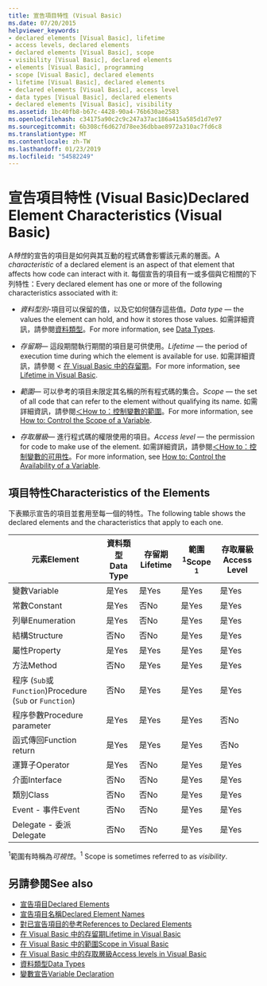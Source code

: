 ```yaml
---
title: 宣告項目特性 (Visual Basic)
ms.date: 07/20/2015
helpviewer_keywords:
- declared elements [Visual Basic], lifetime
- access levels, declared elements
- declared elements [Visual Basic], scope
- visibility [Visual Basic], declared elements
- elements [Visual Basic], programming
- scope [Visual Basic], declared elements
- lifetime [Visual Basic], declared elements
- declared elements [Visual Basic], access level
- data types [Visual Basic], declared elements
- declared elements [Visual Basic], visibility
ms.assetid: 1bc40fb8-b67c-4428-90a4-76b630ae2583
ms.openlocfilehash: c34175a90c2c9c247a37ac186a415a585d1d7e97
ms.sourcegitcommit: 6b308cf6d627d78ee36dbbae8972a310ac7fd6c8
ms.translationtype: MT
ms.contentlocale: zh-TW
ms.lasthandoff: 01/23/2019
ms.locfileid: "54582249"
---
```

# <a name="declared-element-characteristics-visual-basic"></a><span data-ttu-id="4a2bf-102">宣告項目特性 (Visual Basic)</span><span class="sxs-lookup"><span data-stu-id="4a2bf-102">Declared Element Characteristics (Visual Basic)</span></span>
<span data-ttu-id="4a2bf-103">A*特性*的宣告的項目是如何與其互動的程式碼會影響該元素的層面。</span><span class="sxs-lookup"><span data-stu-id="4a2bf-103">A *characteristic* of a declared element is an aspect of that element that affects how code can interact with it.</span></span> <span data-ttu-id="4a2bf-104">每個宣告的項目有一或多個與它相關的下列特性：</span><span class="sxs-lookup"><span data-stu-id="4a2bf-104">Every declared element has one or more of the following characteristics associated with it:</span></span>  
  
-   <span data-ttu-id="4a2bf-105">*資料型別*-項目可以保留的值，以及它如何儲存這些值。</span><span class="sxs-lookup"><span data-stu-id="4a2bf-105">*Data type* — the values the element can hold, and how it stores those values.</span></span> <span data-ttu-id="4a2bf-106">如需詳細資訊，請參閱[資料類型](../../../../visual-basic/language-reference/data-types/index.md)。</span><span class="sxs-lookup"><span data-stu-id="4a2bf-106">For more information, see [Data Types](../../../../visual-basic/language-reference/data-types/index.md).</span></span>  
  
-   <span data-ttu-id="4a2bf-107">*存留期*— 這段期間執行期間的項目是可供使用。</span><span class="sxs-lookup"><span data-stu-id="4a2bf-107">*Lifetime* — the period of execution time during which the element is available for use.</span></span> <span data-ttu-id="4a2bf-108">如需詳細資訊，請參閱 <<c0> [ 在 Visual Basic 中的存留期](../../../../visual-basic/programming-guide/language-features/declared-elements/lifetime.md)。</span><span class="sxs-lookup"><span data-stu-id="4a2bf-108">For more information, see [Lifetime in Visual Basic](../../../../visual-basic/programming-guide/language-features/declared-elements/lifetime.md).</span></span>  
  
-   <span data-ttu-id="4a2bf-109">*範圍*— 可以參考的項目未限定其名稱的所有程式碼的集合。</span><span class="sxs-lookup"><span data-stu-id="4a2bf-109">*Scope* — the set of all code that can refer to the element without qualifying its name.</span></span> <span data-ttu-id="4a2bf-110">如需詳細資訊，請參閱[＜How to：控制變數的範圍](../../../../visual-basic/programming-guide/language-features/declared-elements/how-to-control-the-scope-of-a-variable.md)。</span><span class="sxs-lookup"><span data-stu-id="4a2bf-110">For more information, see [How to: Control the Scope of a Variable](../../../../visual-basic/programming-guide/language-features/declared-elements/how-to-control-the-scope-of-a-variable.md).</span></span>  
  
-   <span data-ttu-id="4a2bf-111">*存取層級*— 進行程式碼的權限使用的項目。</span><span class="sxs-lookup"><span data-stu-id="4a2bf-111">*Access level* — the permission for code to make use of the element.</span></span> <span data-ttu-id="4a2bf-112">如需詳細資訊，請參閱[＜How to：控制變數的可用性](../../../../visual-basic/programming-guide/language-features/declared-elements/how-to-control-the-availability-of-a-variable.md)。</span><span class="sxs-lookup"><span data-stu-id="4a2bf-112">For more information, see [How to: Control the Availability of a Variable](../../../../visual-basic/programming-guide/language-features/declared-elements/how-to-control-the-availability-of-a-variable.md).</span></span>  
  
## <a name="characteristics-of-the-elements"></a><span data-ttu-id="4a2bf-113">項目特性</span><span class="sxs-lookup"><span data-stu-id="4a2bf-113">Characteristics of the Elements</span></span>  
 <span data-ttu-id="4a2bf-114">下表顯示宣告的項目並套用至每一個的特性。</span><span class="sxs-lookup"><span data-stu-id="4a2bf-114">The following table shows the declared elements and the characteristics that apply to each one.</span></span>  
  
|<span data-ttu-id="4a2bf-115">元素</span><span class="sxs-lookup"><span data-stu-id="4a2bf-115">Element</span></span>|<span data-ttu-id="4a2bf-116">資料類型</span><span class="sxs-lookup"><span data-stu-id="4a2bf-116">Data Type</span></span>|<span data-ttu-id="4a2bf-117">存留期</span><span class="sxs-lookup"><span data-stu-id="4a2bf-117">Lifetime</span></span>|<span data-ttu-id="4a2bf-118">範圍<sup>1</sup></span><span class="sxs-lookup"><span data-stu-id="4a2bf-118">Scope <sup>1</sup></span></span>|<span data-ttu-id="4a2bf-119">存取層級</span><span class="sxs-lookup"><span data-stu-id="4a2bf-119">Access Level</span></span>|  
|-------------|---------------|--------------|------------------------|------------------|  
|<span data-ttu-id="4a2bf-120">變數</span><span class="sxs-lookup"><span data-stu-id="4a2bf-120">Variable</span></span>|<span data-ttu-id="4a2bf-121">是</span><span class="sxs-lookup"><span data-stu-id="4a2bf-121">Yes</span></span>|<span data-ttu-id="4a2bf-122">是</span><span class="sxs-lookup"><span data-stu-id="4a2bf-122">Yes</span></span>|<span data-ttu-id="4a2bf-123">是</span><span class="sxs-lookup"><span data-stu-id="4a2bf-123">Yes</span></span>|<span data-ttu-id="4a2bf-124">是</span><span class="sxs-lookup"><span data-stu-id="4a2bf-124">Yes</span></span>|  
|<span data-ttu-id="4a2bf-125">常數</span><span class="sxs-lookup"><span data-stu-id="4a2bf-125">Constant</span></span>|<span data-ttu-id="4a2bf-126">是</span><span class="sxs-lookup"><span data-stu-id="4a2bf-126">Yes</span></span>|<span data-ttu-id="4a2bf-127">否</span><span class="sxs-lookup"><span data-stu-id="4a2bf-127">No</span></span>|<span data-ttu-id="4a2bf-128">是</span><span class="sxs-lookup"><span data-stu-id="4a2bf-128">Yes</span></span>|<span data-ttu-id="4a2bf-129">是</span><span class="sxs-lookup"><span data-stu-id="4a2bf-129">Yes</span></span>|  
|<span data-ttu-id="4a2bf-130">列舉</span><span class="sxs-lookup"><span data-stu-id="4a2bf-130">Enumeration</span></span>|<span data-ttu-id="4a2bf-131">是</span><span class="sxs-lookup"><span data-stu-id="4a2bf-131">Yes</span></span>|<span data-ttu-id="4a2bf-132">否</span><span class="sxs-lookup"><span data-stu-id="4a2bf-132">No</span></span>|<span data-ttu-id="4a2bf-133">是</span><span class="sxs-lookup"><span data-stu-id="4a2bf-133">Yes</span></span>|<span data-ttu-id="4a2bf-134">是</span><span class="sxs-lookup"><span data-stu-id="4a2bf-134">Yes</span></span>|  
|<span data-ttu-id="4a2bf-135">結構</span><span class="sxs-lookup"><span data-stu-id="4a2bf-135">Structure</span></span>|<span data-ttu-id="4a2bf-136">否</span><span class="sxs-lookup"><span data-stu-id="4a2bf-136">No</span></span>|<span data-ttu-id="4a2bf-137">否</span><span class="sxs-lookup"><span data-stu-id="4a2bf-137">No</span></span>|<span data-ttu-id="4a2bf-138">是</span><span class="sxs-lookup"><span data-stu-id="4a2bf-138">Yes</span></span>|<span data-ttu-id="4a2bf-139">是</span><span class="sxs-lookup"><span data-stu-id="4a2bf-139">Yes</span></span>|  
|<span data-ttu-id="4a2bf-140">屬性</span><span class="sxs-lookup"><span data-stu-id="4a2bf-140">Property</span></span>|<span data-ttu-id="4a2bf-141">是</span><span class="sxs-lookup"><span data-stu-id="4a2bf-141">Yes</span></span>|<span data-ttu-id="4a2bf-142">是</span><span class="sxs-lookup"><span data-stu-id="4a2bf-142">Yes</span></span>|<span data-ttu-id="4a2bf-143">是</span><span class="sxs-lookup"><span data-stu-id="4a2bf-143">Yes</span></span>|<span data-ttu-id="4a2bf-144">是</span><span class="sxs-lookup"><span data-stu-id="4a2bf-144">Yes</span></span>|  
|<span data-ttu-id="4a2bf-145">方法</span><span class="sxs-lookup"><span data-stu-id="4a2bf-145">Method</span></span>|<span data-ttu-id="4a2bf-146">否</span><span class="sxs-lookup"><span data-stu-id="4a2bf-146">No</span></span>|<span data-ttu-id="4a2bf-147">是</span><span class="sxs-lookup"><span data-stu-id="4a2bf-147">Yes</span></span>|<span data-ttu-id="4a2bf-148">是</span><span class="sxs-lookup"><span data-stu-id="4a2bf-148">Yes</span></span>|<span data-ttu-id="4a2bf-149">是</span><span class="sxs-lookup"><span data-stu-id="4a2bf-149">Yes</span></span>|  
|<span data-ttu-id="4a2bf-150">程序 (`Sub`或`Function`)</span><span class="sxs-lookup"><span data-stu-id="4a2bf-150">Procedure (`Sub` or `Function`)</span></span>|<span data-ttu-id="4a2bf-151">否</span><span class="sxs-lookup"><span data-stu-id="4a2bf-151">No</span></span>|<span data-ttu-id="4a2bf-152">是</span><span class="sxs-lookup"><span data-stu-id="4a2bf-152">Yes</span></span>|<span data-ttu-id="4a2bf-153">是</span><span class="sxs-lookup"><span data-stu-id="4a2bf-153">Yes</span></span>|<span data-ttu-id="4a2bf-154">是</span><span class="sxs-lookup"><span data-stu-id="4a2bf-154">Yes</span></span>|  
|<span data-ttu-id="4a2bf-155">程序參數</span><span class="sxs-lookup"><span data-stu-id="4a2bf-155">Procedure parameter</span></span>|<span data-ttu-id="4a2bf-156">是</span><span class="sxs-lookup"><span data-stu-id="4a2bf-156">Yes</span></span>|<span data-ttu-id="4a2bf-157">是</span><span class="sxs-lookup"><span data-stu-id="4a2bf-157">Yes</span></span>|<span data-ttu-id="4a2bf-158">是</span><span class="sxs-lookup"><span data-stu-id="4a2bf-158">Yes</span></span>|<span data-ttu-id="4a2bf-159">否</span><span class="sxs-lookup"><span data-stu-id="4a2bf-159">No</span></span>|  
|<span data-ttu-id="4a2bf-160">函式傳回</span><span class="sxs-lookup"><span data-stu-id="4a2bf-160">Function return</span></span>|<span data-ttu-id="4a2bf-161">是</span><span class="sxs-lookup"><span data-stu-id="4a2bf-161">Yes</span></span>|<span data-ttu-id="4a2bf-162">是</span><span class="sxs-lookup"><span data-stu-id="4a2bf-162">Yes</span></span>|<span data-ttu-id="4a2bf-163">是</span><span class="sxs-lookup"><span data-stu-id="4a2bf-163">Yes</span></span>|<span data-ttu-id="4a2bf-164">否</span><span class="sxs-lookup"><span data-stu-id="4a2bf-164">No</span></span>|  
|<span data-ttu-id="4a2bf-165">運算子</span><span class="sxs-lookup"><span data-stu-id="4a2bf-165">Operator</span></span>|<span data-ttu-id="4a2bf-166">是</span><span class="sxs-lookup"><span data-stu-id="4a2bf-166">Yes</span></span>|<span data-ttu-id="4a2bf-167">否</span><span class="sxs-lookup"><span data-stu-id="4a2bf-167">No</span></span>|<span data-ttu-id="4a2bf-168">是</span><span class="sxs-lookup"><span data-stu-id="4a2bf-168">Yes</span></span>|<span data-ttu-id="4a2bf-169">是</span><span class="sxs-lookup"><span data-stu-id="4a2bf-169">Yes</span></span>|  
|<span data-ttu-id="4a2bf-170">介面</span><span class="sxs-lookup"><span data-stu-id="4a2bf-170">Interface</span></span>|<span data-ttu-id="4a2bf-171">否</span><span class="sxs-lookup"><span data-stu-id="4a2bf-171">No</span></span>|<span data-ttu-id="4a2bf-172">否</span><span class="sxs-lookup"><span data-stu-id="4a2bf-172">No</span></span>|<span data-ttu-id="4a2bf-173">是</span><span class="sxs-lookup"><span data-stu-id="4a2bf-173">Yes</span></span>|<span data-ttu-id="4a2bf-174">是</span><span class="sxs-lookup"><span data-stu-id="4a2bf-174">Yes</span></span>|  
|<span data-ttu-id="4a2bf-175">類別</span><span class="sxs-lookup"><span data-stu-id="4a2bf-175">Class</span></span>|<span data-ttu-id="4a2bf-176">否</span><span class="sxs-lookup"><span data-stu-id="4a2bf-176">No</span></span>|<span data-ttu-id="4a2bf-177">否</span><span class="sxs-lookup"><span data-stu-id="4a2bf-177">No</span></span>|<span data-ttu-id="4a2bf-178">是</span><span class="sxs-lookup"><span data-stu-id="4a2bf-178">Yes</span></span>|<span data-ttu-id="4a2bf-179">是</span><span class="sxs-lookup"><span data-stu-id="4a2bf-179">Yes</span></span>|  
|<span data-ttu-id="4a2bf-180">Event - 事件</span><span class="sxs-lookup"><span data-stu-id="4a2bf-180">Event</span></span>|<span data-ttu-id="4a2bf-181">否</span><span class="sxs-lookup"><span data-stu-id="4a2bf-181">No</span></span>|<span data-ttu-id="4a2bf-182">否</span><span class="sxs-lookup"><span data-stu-id="4a2bf-182">No</span></span>|<span data-ttu-id="4a2bf-183">是</span><span class="sxs-lookup"><span data-stu-id="4a2bf-183">Yes</span></span>|<span data-ttu-id="4a2bf-184">是</span><span class="sxs-lookup"><span data-stu-id="4a2bf-184">Yes</span></span>|  
|<span data-ttu-id="4a2bf-185">Delegate - 委派</span><span class="sxs-lookup"><span data-stu-id="4a2bf-185">Delegate</span></span>|<span data-ttu-id="4a2bf-186">否</span><span class="sxs-lookup"><span data-stu-id="4a2bf-186">No</span></span>|<span data-ttu-id="4a2bf-187">否</span><span class="sxs-lookup"><span data-stu-id="4a2bf-187">No</span></span>|<span data-ttu-id="4a2bf-188">是</span><span class="sxs-lookup"><span data-stu-id="4a2bf-188">Yes</span></span>|<span data-ttu-id="4a2bf-189">是</span><span class="sxs-lookup"><span data-stu-id="4a2bf-189">Yes</span></span>|  
  
 <span data-ttu-id="4a2bf-190"><sup>1</sup>範圍有時稱為*可視性*。</span><span class="sxs-lookup"><span data-stu-id="4a2bf-190"><sup>1</sup> Scope is sometimes referred to as *visibility*.</span></span>  
  
## <a name="see-also"></a><span data-ttu-id="4a2bf-191">另請參閱</span><span class="sxs-lookup"><span data-stu-id="4a2bf-191">See also</span></span>
- [<span data-ttu-id="4a2bf-192">宣告項目</span><span class="sxs-lookup"><span data-stu-id="4a2bf-192">Declared Elements</span></span>](../../../../visual-basic/programming-guide/language-features/declared-elements/index.md)
- [<span data-ttu-id="4a2bf-193">宣告項目名稱</span><span class="sxs-lookup"><span data-stu-id="4a2bf-193">Declared Element Names</span></span>](../../../../visual-basic/programming-guide/language-features/declared-elements/declared-element-names.md)
- [<span data-ttu-id="4a2bf-194">對已宣告項目的參考</span><span class="sxs-lookup"><span data-stu-id="4a2bf-194">References to Declared Elements</span></span>](../../../../visual-basic/programming-guide/language-features/declared-elements/references-to-declared-elements.md)
- [<span data-ttu-id="4a2bf-195">在 Visual Basic 中的存留期</span><span class="sxs-lookup"><span data-stu-id="4a2bf-195">Lifetime in Visual Basic</span></span>](../../../../visual-basic/programming-guide/language-features/declared-elements/lifetime.md)
- [<span data-ttu-id="4a2bf-196">在 Visual Basic 中的範圍</span><span class="sxs-lookup"><span data-stu-id="4a2bf-196">Scope in Visual Basic</span></span>](../../../../visual-basic/programming-guide/language-features/declared-elements/scope.md)
- [<span data-ttu-id="4a2bf-197">在 Visual Basic 中的存取層級</span><span class="sxs-lookup"><span data-stu-id="4a2bf-197">Access levels in Visual Basic</span></span>](../../../../visual-basic/programming-guide/language-features/declared-elements/access-levels.md)
- [<span data-ttu-id="4a2bf-198">資料類型</span><span class="sxs-lookup"><span data-stu-id="4a2bf-198">Data Types</span></span>](../../../../visual-basic/programming-guide/language-features/data-types/index.md)
- [<span data-ttu-id="4a2bf-199">變數宣告</span><span class="sxs-lookup"><span data-stu-id="4a2bf-199">Variable Declaration</span></span>](../../../../visual-basic/programming-guide/language-features/variables/variable-declaration.md)
